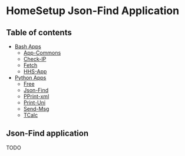 # HomeSetup Json-Find Application

## Table of contents

<!-- toc -->
- [Bash Apps](../../applications.md#bash-apps)
  * [App-Commons](../bash/app-commons.md)
  * [Check-IP](../bash/check-ip.md)
  * [Fetch](../bash/fetch.md)
  * [HHS-App](../bash/hhs-app.md)
- [Python Apps](../../applications.md#python-apps)
  * [Free](free.md)
  * [Json-Find](json-find.md)
  * [PPrint-xml](pprint-xml.md)
  * [Print-Uni](print-uni.md)
  * [Send-Msg](send-msg.md)
  * [TCalc](tcalc.md)
<!-- tocstop -->

## Json-Find application

TODO

